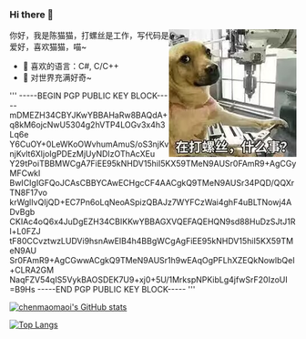 ### Hi there 👋

<img align="right" src="https://github.com/chenmaomaoi/chenmaomaoi/raw/main/img/img.jpg" />

你好，我是陈猫猫，打螺丝是工作，写代码是爱好，喜欢猫猫，喵~

  - 🌱 喜欢的语言：C#, C/C++
  - 🔭 对世界充满好奇~

'''
-----BEGIN PGP PUBLIC KEY BLOCK-----
mDMEZH34CBYJKwYBBAHaRw8BAQdA+q8kM6ojcNwU5304g2hVTP4LOGv3x4h3Lq6e
Y6CuOY+0LeWKoOWvhumAmuS/oS3njKvnjKvlt6XljoIgPDEzMjUyNDIzOThAcXEu
Y29tPoiTBBMWCgA7FiEE95kNHDV15hiI5KX59TMeN9AUSr0FAmR9+AgCGyMFCwkI
BwICIgIGFQoJCAsCBBYCAwECHgcCF4AACgkQ9TMeN9AUSr34PQD/QQXrTN8F17vo
krWglIvQIjQD+EC7Pn6oLqNeoASpizQBAJz7WYFCzWai4ghF4uBLTNowj4ADvBgb
CKIAc4oQ6x4JuDgEZH34CBIKKwYBBAGXVQEFAQEHQN9sd88HuDzSJtJ1Rl+L0FZJ
tF80CCvztwzLUDVi9hsnAwEIB4h4BBgWCgAgFiEE95kNHDV15hiI5KX59TMeN9AU
Sr0FAmR9+AgCGwwACgkQ9TMeN9AUSr1h9wEAqOgPFLhXZEQkNowlbQeI+CLRA2GM
NaqFZV54qIS5VykBAOSDEK7U9+xj0+5U/1MrkspNPKibLg4jfwSrF20IzoUI
=B9Hs
-----END PGP PUBLIC KEY BLOCK-----
'''

[![chenmaomaoi's GitHub stats](https://github-readme-stats.vercel.app/api?username=chenmaomaoi&show_icons=true)](https://github.com/chenmaomaoi)

[![Top Langs](https://github-readme-stats.vercel.app/api/top-langs/?username=chenmaomaoi)](https://github.com/chenmaomaoi)



